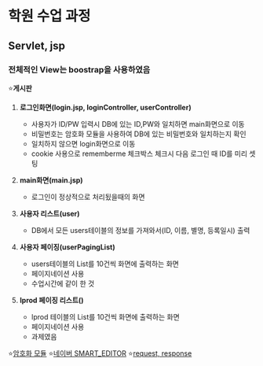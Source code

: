 # 학원 수업 과정
## Servlet, jsp
### 전체적인 View는 boostrap을 사용하였음

:star:**게시판**

1. **로그인화면(login.jsp, loginController, userController)**
    - 사용자가 ID/PW 입력시 DB에 있는 ID,PW와 일치하면 main화면으로 이동
    - 비밀번호는 암호화 모듈을 사용하여 DB에 있는 비밀번호와 일치하는지 확인
    - 일치하지 않으면 login화면으로 이동
    - cookie 사용으로 rememberme 체크박스 체크시 다음 로그인 때 ID를 미리 셋팅
    
2. **main화면(main.jsp)**
    - 로그인이 정상적으로 처리됬을때의 화면
    
3. **사용자 리스트(user)**
    - DB에서 모든 users테이블의 정보를 가져와서(ID, 이름, 별명, 등록일시) 출력
    
4. **사용자 페이징(userPagingList)**
    - users테이블의 List를 10건씩 화면에 출력하는 화면
    - 페이지네이션 사용
    - 수업시간에 같이 한 것
    
5. **lprod 페이징 리스트()**
    - lprod 테이블의 List를 10건씩 화면에 출력하는 화면
    - 페이지네이션 사용
    - 과제였음
    
    
:star:[암호화 모듈](https://github.com/wthswngud/jsp/tree/master/src/test/java/kr/or/ddit/encrypt/kisa)
:star:[네이버 SMART_EDITOR](https://github.com/wthswngud/jsp/tree/master/src/main/webapp/SE2)
:star:[request, response](https://github.com/wthswngud/jsp/tree/master/src/main/webapp/jsp)
